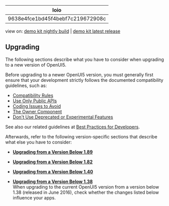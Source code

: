 <!-- loio9638e4fce1bd45f4bebf7c219672908c -->

| loio |
| -----|
| 9638e4fce1bd45f4bebf7c219672908c |

<div id="loio">

view on: [demo kit nightly build](https://sdk.openui5.org/nightly/#/topic/9638e4fce1bd45f4bebf7c219672908c) | [demo kit latest release](https://sdk.openui5.org/topic/9638e4fce1bd45f4bebf7c219672908c)</div>

## Upgrading

The following sections describe what you have to consider when upgrading to a new version of OpenUI5.

Before upgrading to a newer OpenUI5 version, you must generally first ensure that your development strictly follows the documented compatibility guidelines, such as:

-   [Compatibility Rules](Compatibility_Rules_91f0873.md)
-   [Use Only Public APIs](Use_Only_Public_APIs_b0d5fe2.md)
-   [Coding Issues to Avoid](Coding_Issues_to_Avoid_3877872.md)
-   [The Owner Component](The_Owner_Component_a7a3138.md)
-   [Don't Use Deprecated or Experimental Features](Don_t_Use_Deprecated_or_Experimental_Features_a8bd1a8.md)

See also our related guidelines at [Best Practices for Developers](Best_Practices_for_Developers_28fcd55.md).

Afterwards, refer to the following version-specific sections that describe what else you have to consider:

-   **[Upgrading from a Version Below 1.89](Upgrading_from_a_Version_Below_1_89_89b14ce.md "")**  

-   **[Upgrading from a Version Below 1.82](Upgrading_from_a_Version_Below_1_82_147eef9.md "")**  

-   **[Upgrading from a Version Below 1.40](Upgrading_from_a_Version_Below_1_40_278a8e5.md "")**  

-   **[Upgrading from a Version Below 1.38](Upgrading_from_a_Version_Below_1_38_c1025c2.md "When upgrading to the current OpenUI5 version from a version below 1.38 (released in
		June 2016), check whether the changes listed below influence your apps.")**  
When upgrading to the current OpenUI5 version from a version below 1.38 \(released in June 2016\), check whether the changes listed below influence your apps.

